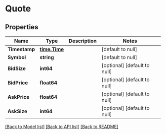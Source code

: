 # Quote

## Properties
Name | Type | Description | Notes
------------ | ------------- | ------------- | -------------
**Timestamp** | [**time.Time**](time.Time.md) |  | [default to null]
**Symbol** | **string** |  | [default to null]
**BidSize** | **int64** |  | [optional] [default to null]
**BidPrice** | **float64** |  | [optional] [default to null]
**AskPrice** | **float64** |  | [optional] [default to null]
**AskSize** | **int64** |  | [optional] [default to null]

[[Back to Model list]](../README.md#documentation-for-models) [[Back to API list]](../README.md#documentation-for-api-endpoints) [[Back to README]](../README.md)


